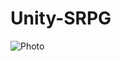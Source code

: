 # Unity-SRPG
![Photo](https://rfdqrq.bn1302.livefilestore.com/y3mKmvV5hViBye1oH7JUTwK4EkT72Pkggp5oPm1MpYULfpph9foydq2I_fmdlkifK7OiWCGhcXsnoBh_sDey2tlX9RqxEj8Ls1Ssm4mzQEok25vYRRlQSRO6XZUjWsHnVwj_LM-yjECZCie6iBIEt-4hr3JMXDSDWUPBYE9FkMER6Q?width=1169&height=571&cropmode=none)
